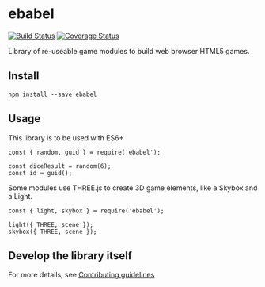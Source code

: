 # ebabel
[![Build Status](https://travis-ci.org/ebabel-eu/ebabel.svg?branch=feat%2Ftravis-badges)](https://travis-ci.org/ebabel-eu/ebabel) 
[![Coverage Status](https://coveralls.io/repos/github/ebabel-eu/ebabel/badge.svg?branch=feat/travis-badges)](https://coveralls.io/github/ebabel-eu/ebabel?branch=feat/travis-badges)

Library of re-useable game modules to build web browser HTML5 games.

## Install
```
npm install --save ebabel
```

## Usage
This library is to be used with ES6+

```
const { random, guid } = require('ebabel');

const diceResult = random(6);
const id = guid();
```

Some modules use THREE.js to create 3D game elements, like a Skybox and a Light.

```
const { light, skybox } = require('ebabel');

light({ THREE, scene });
skybox({ THREE, scene });
```

## Develop the library itself
For more details, see [Contributing guidelines](CONTRIBUTING.md)
